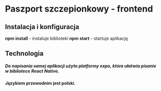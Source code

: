 # Paszport szczepionkowy - frontend
## Instalacja i konfiguracja
**npm install** - instaluje biblioteki
**npm start** - startuje aplikację
## Technologia
##### Do napisania samej aplikacji użyto platformy expo, która ułatwia pisanie w bibliotece React Native.
     
#### Językiem przewodnim jest polski.
